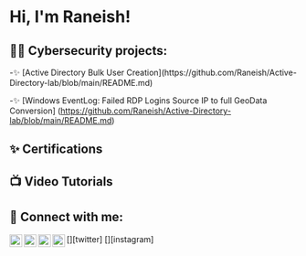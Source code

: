 <h1>Hi, I'm Raneish! </h1>

<h2>👨‍💻 Cybersecurity projects:</h2>
-✨ [Active Directory Bulk User Creation](https://github.com/Raneish/Active-Directory-lab/blob/main/README.md)


-✨ [Windows EventLog: Failed RDP Logins Source IP to full GeoData Conversion] (https://github.com/Raneish/Active-Directory-lab/blob/main/README.md)
<h2> ✨ Certifications </h2>
<h2>📺 Video Tutorials </h2>
<h2> 🤳 Connect with me:</h2>

[<img align="left" alt="JoshMadakor | YouTube" width="22px" src="https://cdn.jsdelivr.net/npm/simple-icons@v3/icons/youtube.svg" />][youtube]
[<img align="left" alt="JoshMadakor | Twitter" width="22px" src="https://cdn.jsdelivr.net/npm/simple-icons@v3/icons/twitter.svg" />][twitter]
[<img align="left" alt="JoshMadakor | LinkedIn" width="22px" src="https://cdn.jsdelivr.net/npm/simple-icons@v3/icons/linkedin.svg" />][linkedin]
[<img align="left" alt="JoshMadakor | Instagram" width="22px" src="https://cdn.jsdelivr.net/npm/simple-icons@v3/icons/instagram.svg" />][instagram]

[youtube]: https://www.youtube.com/@RansBlogs
[linkedin]: https://linkedin.com/in/raneishchambers

<!--
**joshmadakor1/joshmadakor1** is a ✨ _special_ ✨ repository because its `README.md` (this file) appears on your GitHub profile.

Here are some ideas to get you started:

- 🔭 I’m currently working on ...
- 🌱 I’m currently learning ...
- 👯 I’m looking to collaborate on ...
- 🤔 I’m looking for help with ...
- 💬 Ask me about ...
- 📫 How to reach me: ...
- 😄 Pronouns: ...
- ⚡ Fun fact: ...
-->
